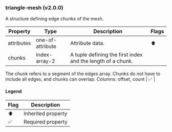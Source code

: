 ### triangle-mesh (v2.0.0)
A structure defining edge chunks of the mesh.

| Property | Type | Description | Flags |
|---|---|---|---|
| attributes | one-of-attribute | Attribute data. | ⬆️ |
| chunks | index-array-2 | A tuple defining the first index and the length of a chunk.
The chunk refers to a segment of the edges array.
Chunks do not have to include all edges, and chunks can overlap.
Columns: offset, count | ✅ |


#### Legend

| Flag | Description |
| --- | --- |
| ⬆️ | Inherited property |
| ✅ | Required property |

